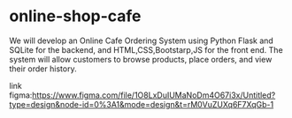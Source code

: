 # online-shop-cafe

We will develop an Online Cafe Ordering System using Python Flask and SQLite for the backend, and HTML,CSS,Bootstarp,JS for the front end. The system will allow customers to browse products, place orders, and view their order history.

link figma:https://www.figma.com/file/1O8LxDuIUMaNoDm4O67i3x/Untitled?type=design&node-id=0%3A1&mode=design&t=rM0VuZUXq6F7XqGb-1
